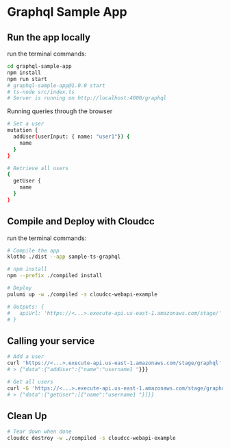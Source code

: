 # Graphql Sample App

## Run the app locally

run the terminal commands:
```sh
cd graphql-sample-app
npm install
npm run start
# graphql-sample-app@1.0.0 start
# ts-node src/index.ts
# Server is running on http://localhost:4000/graphql
```

Running queries through the browser
```sh
# Set a user 
mutation {
  addUser(userInput: { name: "user1"}) {
    name
  }
}

# Retrieve all users
{
  getUser {
    name
  }
}
```

## Compile and Deploy with Cloudcc

run the terminal commands:
```sh
# Compile the app
klotho ./dist --app sample-ts-graphql

# npm install
npm --prefix ./compiled install

# Deploy
pulumi up -w ./compiled -s cloudcc-webapi-example

# Outputs: {
#   apiUrl: 'https://<...>.execute-api.us-east-1.amazonaws.com/stage/'
# }

```
## Calling your service

```sh
# Add a user 
curl 'https://<...>.execute-api.us-east-1.amazonaws.com/stage/graphql' -X POST -H 'content-type: application/json' --data '{"query": "mutation {addUser(userInput: { name: \"username1 \"}) {name}}"}'
# > {"data":{"addUser":{"name":"username1 "}}}

# Get all users
curl -G 'https://<...>.execute-api.us-east-1.amazonaws.com/stage/graphql' --data-urlencode 'query={getUser {name}}'
# > {"data":{"getUser":[{"name":"username1 "}]}}
```

## Clean Up
```sh
# Tear down when done
cloudcc destroy -w ./compiled -s cloudcc-webapi-example
```